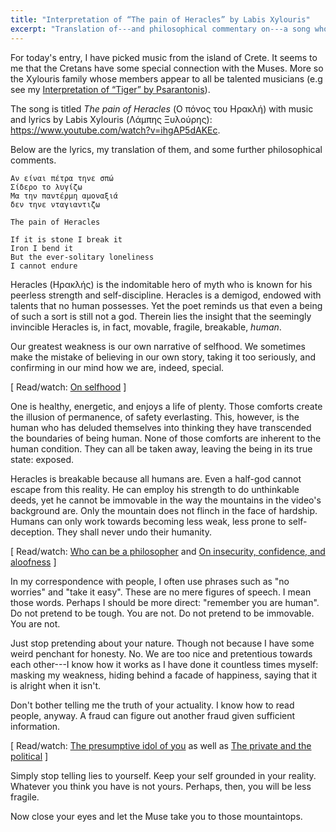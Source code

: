 ```yaml
---
title: "Interpretation of “The pain of Heracles” by Labis Xylouris"
excerpt: "Translation of---and philosophical commentary on---a song whose translated title is 'The pain of Heracles'."
---
```


For today's entry, I have picked music from the island of Crete.  It
seems to me that the Cretans have some special connection with the
Muses.  More so the Xylouris family whose members appear to all be
talented musicians (e.g see my [Interpretation of “Tiger” by
Psarantonis](https://protesilaos.com/interpretations/2022-06-30-psarantonis-tigri/)).

The song is titled _The pain of Heracles_ (Ο πόνος του Ηρακλή) with
music and lyrics by Labis Xylouris (Λάμπης Ξυλούρης):
<https://www.youtube.com/watch?v=ihgAP5dAKEc>.

Below are the lyrics, my translation of them, and some further
philosophical comments.

```
Αν είναι πέτρα τηνε σπώ
Σίδερο το λυγίζω
Μα την παντέρμη αμοναξιά
δεν τηνε νταγιαντιζω
```

```
The pain of Heracles

If it is stone I break it
Iron I bend it
But the ever-solitary loneliness
I cannot endure
```

Heracles (Ηρακλής) is the indomitable hero of myth who is known for his
peerless strength and self-discipline.  Heracles is a demigod, endowed
with talents that no human possesses.  Yet the poet reminds us that even
a being of such a sort is still not a god.  Therein lies the insight
that the seemingly invincible Heracles is, in fact, movable, fragile,
breakable, _human_.

Our greatest weakness is our own narrative of selfhood.  We sometimes
make the mistake of believing in our own story, taking it too seriously,
and confirming in our mind how we are, indeed, special.

[ Read/watch: [On selfhood](https://protesilaos.com/books/2022-05-31-selfhood/) ]

One is healthy, energetic, and enjoys a life of plenty.  Those comforts
create the illusion of permanence, of safety everlasting.  This,
however, is the human who has deluded themselves into thinking they have
transcended the boundaries of being human.  None of those comforts are
inherent to the human condition.  They can all be taken away, leaving
the being in its true state: exposed.

Heracles is breakable because all humans are.  Even a half-god cannot
escape from this reality.  He can employ his strength to do unthinkable
deeds, yet he cannot be immovable in the way the mountains in the
video's background are.  Only the mountain does not flinch in the face
of hardship.  Humans can only work towards becoming less weak, less
prone to self-deception.  They shall never undo their humanity.

[ Read/watch: [Who can be a
philosopher](https://protesilaos.com/books/2022-08-07-who-can-be-philosopher/)
and [On insecurity, confidence, and
aloofness](https://protesilaos.com/books/2022-08-25-insecurity-confidence-aloofness/)
]

In my correspondence with people, I often use phrases such as "no
worries" and "take it easy".  These are no mere figures of speech.  I
mean those words.  Perhaps I should be more direct: "remember you are
human".  Do not pretend to be tough.  You are not.  Do not pretend to be
immovable.  You are not.

Just stop pretending about your nature.  Though not because I have some
weird penchant for honesty.  No.  We are too nice and pretentious
towards each other---I know how it works as I have done it countless
times myself: masking my weakness, hiding behind a facade of happiness,
saying that it is alright when it isn't.

Don't bother telling me the truth of your actuality.  I know how to read
people, anyway.  A fraud can figure out another fraud given sufficient
information.

[ Read/watch: [The presumptive idol of
you](https://protesilaos.com/books/2022-08-30-presumptive-idol/) as well
as [The private and the
political](https://protesilaos.com/books/2022-09-09-private-political/) ]

Simply stop telling lies to yourself.  Keep your self grounded in your
reality.  Whatever you think you have is not yours.  Perhaps, then, you
will be less fragile.

Now close your eyes and let the Muse take you to those mountaintops.
